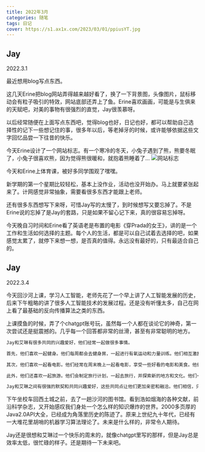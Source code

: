 ```yaml
---
title: 2022年3月
categories: 随笔
tags: 日记
cover: https://s1.ax1x.com/2023/03/01/ppiusYT.jpg
---
```

## Jay
2022.3.1

最近想用blog写点东西。

这几天Erine把blog网站弄得越来越好看了，换了一下背景图，头像图片，鼠标移动会有粒子吸引的特效，网站底部还弄上了鱼。Erine喜欢画画，可能是与生俱来的天赋吧，对美的事物有很强烈的直觉，Jay很羡慕呀。

以后经常随便在上面写点东西吧，觉得blog也好，日记也好，都可以帮助自己选择性的记下一些想记住的事，很多年以后，等老掉牙的时候，或许能够依据这些文字回忆品尝一下往昔的快乐。

今天Erine设计了一个网站标志。有一个寒冷的冬天，小兔子遇到了熊，熊要冬眠了，小兔子很喜欢熊，因为觉得熊很暖和，就抱着熊睡着了...
![网站标志](/pics/网站标志.png)

今天和Erine上体育课，被好多同学围观了嘿嘿。

新学期的第一个星期比较轻松，基本上没作业，活动也没开始办。马上就要紧张起来了。计网感觉非常抽象，需要看很多东西才能跟上老师。

还有很多东西想写下来呀，可惜Jay写的太慢了，到时候想写又要忘掉了。不是Erine说的忘掉了是Jay的套路，只是如果不留心记下来，真的很容易忘掉呀。

今天晚自习时间和Erine看了英语老是布置的电影《穿Prada的女王》，讲的是一个工作和生活如何选择的主题。每个人的生活，都是可以自己试着去选择的吧，如果感觉太累了，就停下来想一想，是否真的值得。永远没有最好的，只有最适合自己的。

## Jay
2022.3.4

今天回沙河上课，学习人工智能，老师先花了一个早上讲了人工智能发展的历史，后来下午粗略的讲了很多人工智能技术的发展过程。还是没有听懂太多，自己在网上看了最基础的反向传播算法之类的东西。

上课摸鱼的时候，弄了个chatgpt账号玩，虽然每一个人都在谈论它的神奇，第一次尝试还是挺震撼的。几乎每一个回答都非常的丝滑，甚至有非常聪明的地方。

```txt
Jay和艾琳有很多共同的兴趣爱好，他们经常一起做很多事情。

首先，他们喜欢一起健身。他们每周都会去健身房，一起进行有氧运动和力量训练。他们相互激励和支持，帮助对方保持健康和身材。

其次，他们喜欢一起看电影。他们经常在周末晚上一起看电影，享受一些好看的电影和美食。他们分享自己的感受和观点，一起评价电影的情节和表演。

此外，他们还喜欢一起旅游。他们会制定旅行计划，一起去旅行，并探索新的地方和文化。他们一起拍照留念，分享自己的旅行经验和感受。

Jay和艾琳之间有很强的默契和共同兴趣爱好，这些共同点让他们更加亲密和融洽。他们相信，只有通过共同的努力和经历，他们才能够度过一生中的艰难险阻，共同走向未来。
```

下午坐校车回西土城之前，去了一趟沙河的图书馆。看到浩如烟海的各种文献，前沿科学杂志，又开始感叹我们身处一个怎么样的知识爆炸的世界。2000多页厚的Java2.0API大全，已经成为角落里历史的陈迹了。原来上世纪九十年代，已经有一大堆花里胡哨的机器学习算法理论了。未来是什么样的，非常令人期待。

Jay还是很想和艾琳过一个快乐的周末的，就像chatgpt里写的那样，但是Jay总是效率太低，很忙碌的样子。还是期待一下未来吧。
